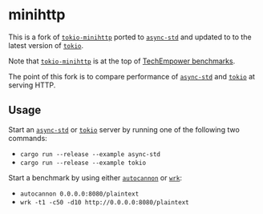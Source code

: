 # minihttp

This is a fork of [`tokio-minihttp`] ported to [`async-std`] and updated to to the
latest version of [`tokio`].

Note that [`tokio-minihttp`] is at the top of [TechEmpower benchmarks].

The point of this fork is to compare performance of [`async-std`] and [`tokio`]
at serving HTTP.

## Usage

Start an [`async-std`] or [`tokio`] server by running one of the following two
commands:

* `cargo run --release --example async-std`
* `cargo run --release --example tokio`

Start a benchmark by using either [`autocannon`] or [`wrk`]:

* `autocannon 0.0.0.0:8080/plaintext`
* `wrk -t1 -c50 -d10 http://0.0.0.0:8080/plaintext`

[`tokio-minihttp`]: https://github.com/tokio-rs/tokio-minihttp
[TechEmpower benchmarks]: https://www.techempower.com/benchmarks/#section=data-r18&hw=ph&test=plaintext
[`async-std`]: https://github.com/async-rs/async-std
[`tokio`]: https://github.com/tokio-rs/tokio
[`wrk`]: https://github.com/wg/wrk
[`autocannon`]: https://github.com/mcollina/autocannon
